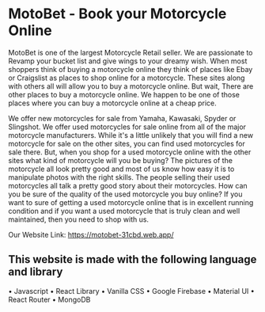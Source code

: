 # MotoBet - Book your Motorcycle Online

MotoBet is one of the largest Motorcycle Retail seller. We are passionate to Revamp your bucket list and give wings to your dreamy wish. When most shoppers think of buying a motorcycle online they think of places like Ebay or Craigslist as places to shop online for a motorcycle. These sites along with others all will allow you to buy a motorcycle online. But wait, There are other places to buy a motorcycle online. We happen to be one of those places where you can buy a motorcycle online at a cheap price.

We offer new motorcycles for sale from Yamaha, Kawasaki, Spyder or Slingshot. We offer used motorcycles for sale online from all of the major motorcycle manufacturers. While it's a little unlikely that you will find a new motorcycle for sale on the other sites, you can find used motorcycles for sale there. But, when you shop for a used motorcycle online with the other sites what kind of motorcycle will you be buying? The pictures of the motorcycle all look pretty good and most of us know how easy it is to manipulate photos with the right skills. The people selling their used motorcycles all talk a pretty good story about their motorcycles. How can you be sure of the quality of the used motorcycle you buy online? If you want to sure of getting a used motorcycle online that is in excellent running condition and if you want a used motorcycle that is truly clean and well maintained, then you need to shop with us.

Our Website Link: https://motobet-31cbd.web.app/

## This website is made with the following language and library

• Javascript
• React Library
• Vanilla CSS
• Google Firebase
• Material UI
• React Router
• MongoDB
